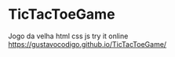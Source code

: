 # TicTacToeGame
Jogo da velha html css js
try it online https://gustavocodigo.github.io/TicTacToeGame/
